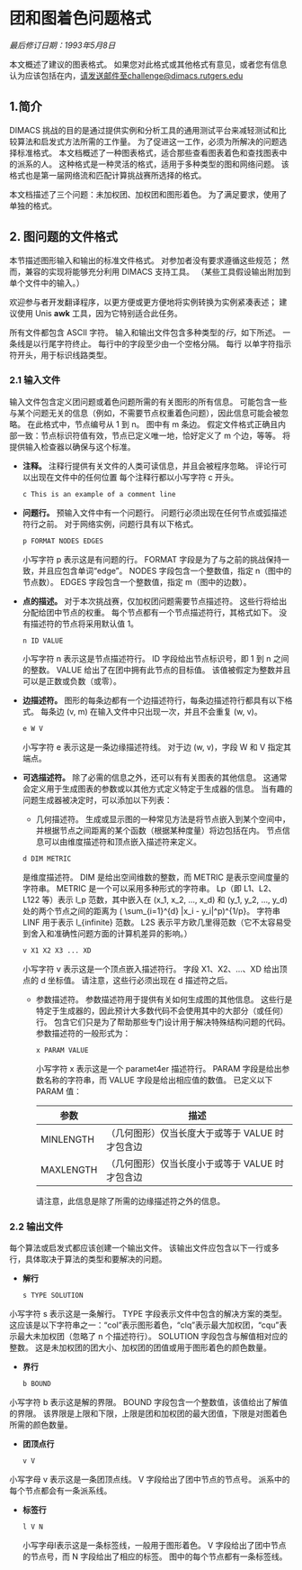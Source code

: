# 团和图着色问题格式

*最后修订日期：1993年5月8日*

本文概述了建议的图表格式。 如果您对此格式或其他格式有意见，或者您有信息认为应该包括在内，请发送邮件至challenge@dimacs.rutgers.edu

## 1.简介

DIMACS 挑战的目的是通过提供实例和分析工具的通用测试平台来减轻测试和比较算法和启发式方法所需的工作量。 为了促进这一工作，必须为所解决的问题选择标准格式。 本文档概述了一种图表格式，适合那些查看图表着色和查找图表中的派系的人。 这种格式是一种灵活的格式，适用于多种类型的图和网络问题。 该格式也是第一届网络流和匹配计算挑战赛所选择的格式。

本文档描述了三个问题：未加权团、加权团和图形着色。 为了满足要求，使用了单独的格式。

## 2. 图问题的文件格式

本节描述图形输入和输出的标准文件格式。 对参加者没有要求遵循这些规范； 然而，兼容的实现将能够充分利用 DIMACS 支持工具。 （某些工具假设输出附加到单个文件中的输入。）

欢迎参与者开发翻译程序，以更方便或更方便地将实例转换为实例紧凑表述； 建议使用 Unis **awk** 工具，因为它特别适合此任务。

所有文件都包含 ASCII 字符。 输入和输出文件包含多种类型的*行*，如下所述。 一条线是以行尾字符终止。 每行中的字段至少由一个空格分隔。 每行
以单字符指示符开头，用于标识线路类型。

### 2.1 输入文件

输入文件包含定义团问题或着色问题所需的有关图形的所有信息。 可能包含一些与某个问题无关的信息（例如，不需要节点权重着色问题），因此信息可能会被忽略。 在此格式中，节点编号从 1 到 n。 图中有 m 条边。 假定文件格式正确且内部一致：节点标识符值有效，节点已定义唯一地，恰好定义了 m 个边，等等。 将提供输入检查器以确保与这个标准。

- **注释。** 注释行提供有关文件的人类可读信息，并且会被程序忽略。 评论行可以出现在文件中的任何位置 每个注释行都以小写字符 c 开头。
   ````bash
   c This is an example of a comment line
   ````

- **问题行。** 预输入文件中有一个问题行。 问题行必须出现在任何节点或弧描述符行之前。 对于网络实例，问题行具有以下格式。
   ````bash
   p FORMAT NODES EDGES
   ````
  小写字符 p 表示这是有问题的行。 FORMAT 字段是为了与之前的挑战保持一致，并且应包含单词“edge”。 NODES 字段包含一个整数值，指定 n（图中的节点数）。 EDGES 字段包含一个整数值，指定 m（图中的边数）。

- **点的描述。** 对于本次挑战赛，仅加权团问题需要节点描述符。 这些行将给出分配给团中节点的权重。 每个节点都有一个节点描述符行，其格式如下。 没有描述符的节点将采用默认值 1。
   ````bash
   n ID VALUE
   ````
  小写字符 n 表示这是节点描述符行。 ID 字段给出节点标识号，即 1 到 n 之间的整数。 VALUE 给出了在团中拥有此节点的目标值。 该值被假定为整数并且可以是正数或负数（或零）。

- **边描述符。** 图形的每条边都有一个边描述符行，每条边描述符行都具有以下格式。 每条边 (v, m) 在输入文件中只出现一次，并且不会重复 (w, v)。
   ````bash
   e W V
   ````
  小写字符 e 表示这是一条边缘描述符线。 对于边 (w, v)，字段 W 和 V 指定其端点。

- **可选描述符。** 除了必需的信息之外，还可以有有关图表的其他信息。 这通常会定义用于生成图表的参数或以其他方式定义特定于生成器的信息。 当有趣的问题生成器被决定时，可以添加以下列表：
    - 几何描述符。 生成或显示图的一种常见方法是将节点嵌入到某个空间中，并根据节点之间距离的某个函数（根据某种度量）将边包括在内。 节点信息可以由维度描述符和顶点嵌入描述符来定义。
     ````bash
     d DIM METRIC
     ````
  是维度描述符。 DIM 是给出空间维数的整数，而 METRIC 是表示空间度量的字符串。 METRIC 是一个可以采用多种形式的字符串。 Lp（即 L1、L2、L122 等）表示 l_p 范数，其中嵌入在 (x_1, x_2, ..., x_d) 和 (y_1, y_2, ..., y_d) 处的两个节点之间的距离为 ( \sum_{i=1}^{d} |x_i - y_i|^p)^{1/p}。 字符串 LINF 用于表示 l_{infinite} 范数。 L2S 表示平方欧几里得范数（它不太容易受到舍入和准确性问题方面的计算机差异的影响。）
     ````bash
     v X1 X2 X3 ... XD
     ````
  小写字符 v 表示这是一个顶点嵌入描述符行。 字段 X1、X2、...、XD 给出顶点的 d 坐标值。 请注意，这些行必须出现在 d 描述符之后。

    - 参数描述符。 参数描述符用于提供有关如何生成图的其他信息。 这些行是特定于生成器的，因此预计大多数代码不会使用其中的大部分（或任何）行。 包含它们只是为了帮助那些专门设计用于解决特殊结构问题的代码。 参数描述符的一般形式为：
      ````bash
      x PARAM VALUE
      ````
      小写字符 x 表示这是一个 paramet4er 描述符行。 PARAM 字段是给出参数名称的字符串，而 VALUE 字段是给出相应值的数值。 已定义以下 PARAM 值：

      | 参数 | 描述 |
      | ---- | ---- |
      | MINLENGTH | （几何图形）仅当长度大于或等于 VALUE 时才包含边 |
      | MAXLENGTH | （几何图形）仅当长度小于或等于 VALUE 时才包含边 |

      请注意，此信息是除了所需的边缘描述符之外的信息。

### 2.2 输出文件

每个算法或启发式都应该创建一个输出文件。 该输出文件应包含以下一行或多行，具体取决于算法的类型和要解决的问题。

- **解行**
   
   ````bash
   s TYPE SOLUTION
  ````
小写字符 s 表示这是一条解行。 TYPE 字段表示文件中包含的解决方案的类型。 这应该是以下字符串之一：“col”表示图形着色，“clq”表示最大加权团，“cqu”表示最大未加权团（忽略了 n 个描述符行）。 SOLUTION 字段包含与解值相对应的整数。 这是未加权团的团大小、加权团的团值或用于图形着色的颜色数量。
   
- **界行**
   
   ````bash
   b BOUND
  ````
小写字符 b 表示这是解的界限。 BOUND 字段包含一个整数值，该值给出了解值的界限。 该界限是上限和下限，上限是团和加权团的最大团值，下限是对图着色所需的颜色数量。
   
- **团顶点行**
   
   ````bash
   v V
  ````
小写字母 v 表示这是一条团顶点线。 V 字段给出了团中节点的节点号。 派系中的每个节点都会有一条派系线。
   
- **标签行**
   
   ````bash
   l V N
  ````
  小写字母l表示这是一条标签线，一般用于图形着色。 V 字段给出了团中节点的节点号，而 N 字段给出了相应的标签。 图中的每个节点都有一条标签线。